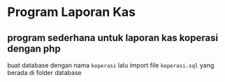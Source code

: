 # Program Laporan Kas
program sederhana untuk laporan kas koperasi dengan php
---
buat database dengan nama `koperasi` lalu import file `koperasi.sql` yang berada di folder database
